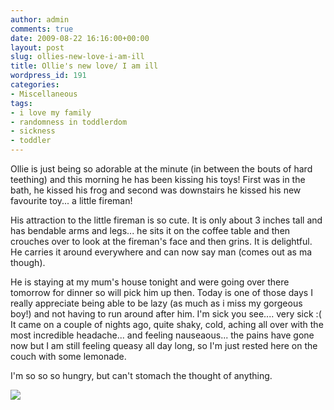 ```yaml
---
author: admin
comments: true
date: 2009-08-22 16:16:00+00:00
layout: post
slug: ollies-new-love-i-am-ill
title: Ollie's new love/ I am ill
wordpress_id: 191
categories:
- Miscellaneous
tags:
- i love my family
- randomness in toddlerdom
- sickness
- toddler
---
```


Ollie is just being so adorable at the minute (in between the bouts of hard teething) and this morning he has been kissing his toys!  First was in the bath, he kissed his frog and second was downstairs he kissed his new favourite toy... a little fireman!

  


His attraction to the little fireman is so cute.  It is only about 3 inches tall and has bendable arms and legs... he sits it on the coffee table and then crouches over to look at the fireman's face and then grins.  It is delightful.  He carries it around everywhere and can now say man (comes out as ma though).

  


He is staying at my mum's house tonight and were going over there tomorrow for dinner so will pick him up then.  Today is one of those days I really appreciate being able to be lazy (as much as i miss my gorgeous boy!) and not having to run around after him.  I'm sick you see.... very sick :(  It came on a couple of nights ago, quite shaky, cold, aching all over with the most incredible headache... and feeling nauseaous... the pains have gone now but I am still feeling queasy all day long, so I'm just rested here on the couch with some lemonade.

  


I'm so so so hungry, but can't stomach the thought of anything.

![](https://blogger.googleusercontent.com/tracker/251139911615938991-6759300766700214653?l=www.outmumbered.com)
